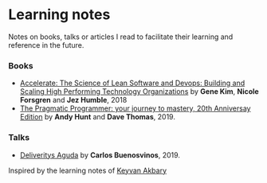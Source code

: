 # Learning notes

Notes on books, talks or articles I read to facilitate their learning and reference in the future.

### Books
* [Accelerate: The Science of Lean Software and Devops: Building and Scaling High Performing Technology Organizations](books/accelerate.md) by **Gene Kim**, **Nicole Forsgren** and **Jez Humble**, 2018
* [The Pragmatic Programmer: your journey to mastery, 20th Anniversay Edition](books/the-pragmatic-programmer.md) by **Andy Hunt** and **Dave Thomas**, 2019.

### Talks
* [Deliveritys Aguda](talks/deliveritis-aguda.md) by **Carlos Buenosvinos**, 2019.

Inspired by the learning notes of [Keyvan Akbary](https://github.com/keyvanakbary/learning-notes)